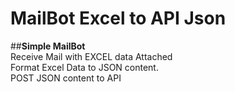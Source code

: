 # MailBot Excel to API Json      
##**Simple MailBot**       
Receive Mail with EXCEL data Attached      
Format Excel Data to JSON content.       
POST JSON content to API      
